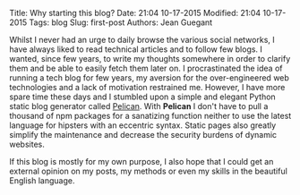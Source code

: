 Title: Why starting this blog?
Date: 21:04 10-17-2015 
Modified: 21:04 10-17-2015
Tags: blog
Slug: first-post
Authors: Jean Guegant

Whilst I never had an urge to daily browse the various social networks, I have always liked to read technical articles and to follow few blogs. I wanted, since few years, to write my thoughts somewhere in order to clarify them and be able to easily fetch them later on. I procrastinated the idea of running a tech blog for few years, my aversion for the over-engineered web technologies and a lack of motivation restrained me. However, I have more spare time these days and I stumbled upon a simple and elegant Python static blog generator called [Pelican](http://blog.getpelican.com/). With **Pelican** I don't have to pull a thousand of npm packages for a sanatizing function neither to use the latest language for hipsters with an eccentric syntax. Static pages also greatly simplify the maintenance and decrease the security burdens of dynamic websites.

If this blog is mostly for my own purpose, I also hope that I could get an external opinion on my posts, my methods or even my skills in the beautiful English language.
